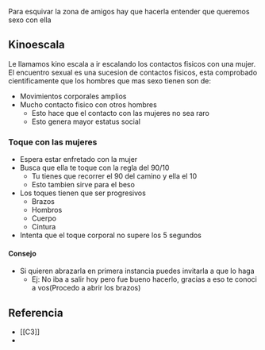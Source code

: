 Para esquivar la zona de amigos hay que hacerla entender que queremos sexo con ella
## Kinoescala
Le llamamos kino escala a ir escalando los contactos fisicos con una mujer. El encuentro sexual es una sucesion de contactos fisicos, esta comprobado cientificamente que los hombres que mas sexo tienen son de:
- Movimientos corporales amplios
- Mucho contacto fisico con otros hombres
	- Esto hace que el contacto con las mujeres no sea raro
	- Esto genera mayor estatus social
### Toque con las mujeres
- Espera estar enfretado con la mujer
- Busca que ella te toque con la regla del 90/10
	- Tu tienes que recorrer el 90 del camino y ella el 10
	- Esto tambien sirve para el beso 
- Los toques tienen que ser progresivos
	- Brazos
	- Hombros
	- Cuerpo
	- Cintura
- Intenta que el toque corporal no supere los 5 segundos
#### Consejo
- Si quieren abrazarla en primera instancia puedes invitarla a que lo haga
	- Ej: No iba a salir hoy pero fue bueno hacerlo, gracias a eso te conoci a vos(Procedo a abrir los brazos)


## Referencia
- [[C3]]
- 